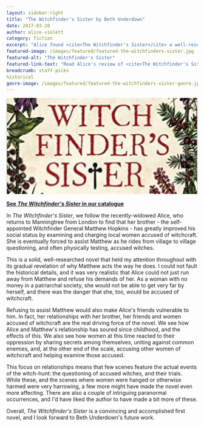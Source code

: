 ```yaml
---
layout: sidebar-right
title: "The Witchfinder's Sister by Beth Underdown"
date: 2017-03-28
author: alice-violett
category: fiction
excerpt: "Alice found <cite>The Witchfinder's Sister</cite> a well-researched, convincing and accomplished first novel."
featured-image: /images/featured/featured-the-witchfinders-sister.jpg
featured-alt: "The Witchfinder's Sister"
featured-link-text: "Read Alice's review of <cite>The Witchfinder's Sister</cite>"
breadcrumb: staff-picks
historical
genre-image: /images/featured/featured-the-witchfinders-sister-genre.jpg
---
```


![The Witchfinder's Sister](/images/featured/featured-the-witchfinders-sister.jpg)

**[See <cite>The Witchfinder's Sister</cite> in our catalogue](https://suffolk.spydus.co.uk/cgi-bin/spydus.exe/ENQ/OPAC/BIBENQ?BRN=2108921)**

In <cite>The Witchfinder's Sister</cite>, we follow the recently-widowed Alice, who returns to Manningtree from London to find that her brother - the self-appointed Witchfinder General Matthew Hopkins - has greatly improved his social status by examining and charging local women accused of witchcraft. She is eventually forced to assist Matthew as he rides from village to village questioning, and often physically testing, accused witches.

This is a solid, well-researched novel that held my attention throughout with its gradual revelation of why Matthew acts the way he does. I could not fault the historical details, and it was very realistic that Alice could not just run away from Matthew and refuse his demands of her. As a woman with no money in a patriarchal society, she would not be able to get very far by herself, and there was the danger that she, too, would be accused of witchcraft.

Refusing to assist Matthew would also make Alice's friends vulnerable to him. In fact, her relationships with her brother, her friends and women accused of witchcraft are the real driving force of the novel. We see how Alice and Matthew's relationship has soured since childhood, and the effects of this. We also see how women at this time reacted to their oppression by sharing secrets among themselves, uniting against common enemies, and, at the other end of the scale, accusing other women of witchcraft and helping examine those accused.

This focus on relationships means that few scenes feature the actual events of the witch-hunt: the questioning of accused witches, and their trials. While these, and the scenes where women were hanged or otherwise harmed were very harrowing, a few more might have made the novel even more affecting. There are also a couple of intriguing paranormal occurrences, and I'd have liked the author to have made a bit more of these.

Overall, <cite>The Witchfinder's Sister</cite> is a convincing and accomplished first novel, and I look forward to Beth Underdown's future work.

